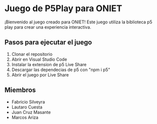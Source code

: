 # Juego de P5Play para ONIET

¡Bienvenido al juego creado para ONIET! Este juego utiliza la biblioteca p5 play para crear una experiencia interactiva.

## Pasos para ejecutar el juego

1. Clonar el repositorio
2. Abrir en Visual Studio Code
3. Instalar la extension de p5 Live Share
4. Descargar las dependecias de p5 con "npm i p5"
5. Abrir el juego por Live Share

## Miembros

* Fabricio Silveyra
* Lautaro Cuesta
* Juan Cruz Masante
* Marcos Ariza
